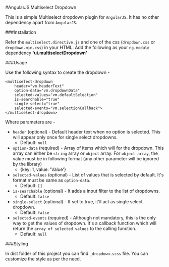 #AngularJS Multiselect Dropdown

This is a simple Multiselect dropdown plugin for `AngularJS`. It has no other dependency apart from `AngularJS`.

###Installation

Refer the `multiselect.directive.js` and one of the css (`dropdown.css` or `dropdown.min.css`) in your HTML. Add the following as your `ng.module` dependency
    **'ui.multiselectDropdown'**

###Usage

Use the following syntax to create the dropdown -

    <multiselect-dropdown
        header="vm.headerText"
        option-data="vm.dropdownData"
        selected-values="vm.defaultSelection"
        is-searchable="true"
        single-select="true"
        selected-events="vm.selectionCallback">
    </multiselect-dropdown>

Where parameters are -

* `header` (optional) - Default header text when no option is selected. This will appear only once for single select dropdowns.
    * Default: `null`
* `option-data` (required) - Array of items which will for the dropdown. This array can either be `string` array or `object` array. For `object array`, the value must be in following format (any other parameter will be ignored by the library)
    - {key: 1, value: 'Value'}
* `selected-values` (optional) - List of values that is selected by default. It's format must be same as `option-data`.
    * Default: `[]`
* `is-searchable` (optional) - It adds a input filter to the list of dropdowns.
    * Default: `false`
* `single-select` (optional) - If set to true, it'll act as single select dropdown.
    * Default: `false`
* `selected-events` (required) - Although not mandatory, this is the only way to get the values of dropdown. It's a callback function which will return the `array of selected values` to the calling function.
    * Default: `null`

###Styling

In dist folder of this project you can find `_dropdown.scss` file. You can customize the style as per the need.